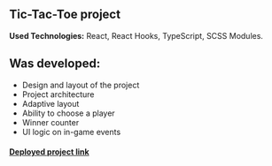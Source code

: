 ## Tic-Tac-Toe project
**Used Technologies:**  React, React Hooks, TypeScript, SCSS Modules.

## Was developed:
- Design and layout of the project
- Project architecture
- Adaptive layout
- Ability to choose a player
- Winner counter
- UI logic on in-game events

#### [Deployed project link](https://affectionate-heisenberg-c56979.netlify.app/)
